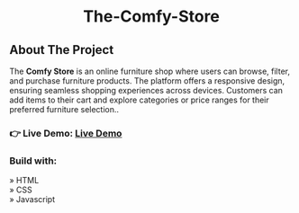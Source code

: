 <h1 align="center" >The-Comfy-Store</h1>
<h2 align="left">About The Project</h2>
<p>The <b>Comfy Store</b> is an online furniture shop where users can browse, filter, and purchase furniture products. The platform offers a responsive design, ensuring seamless shopping experiences across devices. Customers can add items to their cart and explore categories or price ranges for their preferred furniture selection..</p>
<h3 align="left">👉 Live Demo: <a href="https://hkt13.github.io/The-Comfy-Store/" target=" ">Live Demo</a></h3>
<h3>Build with:</h3>

» HTML <br>
» CSS <br>
» Javascript
